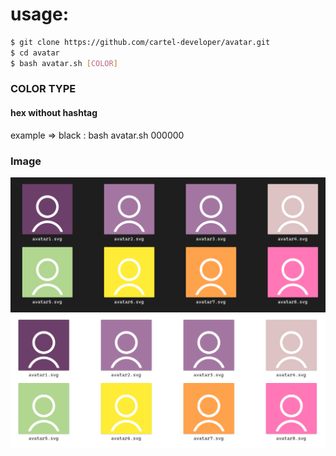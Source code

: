 # usage:

```sh
$ git clone https://github.com/cartel-developer/avatar.git
$ cd avatar
$ bash avatar.sh [COLOR]
```

### COLOR TYPE
#### hex without hashtag

example => black :
bash avatar.sh 000000

### Image
![Logo](Assets/Screenshot/Screenshot_1.png)
![Logo](Assets/Screenshot/Screenshot_2.png)


